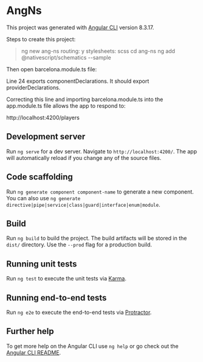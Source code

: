 # AngNs

This project was generated with [Angular CLI](https://github.com/angular/angular-cli) version 8.3.17.

Steps to create this project:

> ng new ang-ns
routing: y
stylesheets: scss
> cd ang-ns
> ng add @nativescript/schematics --sample

Then open barcelona.module.ts file:

Line 24 exports componentDeclarations. It should export providerDeclarations.

Correcting this line and importing barcelona.module.ts into the app.module.ts file allows the app to respond to:

http://localhost:4200/players

## Development server

Run `ng serve` for a dev server. Navigate to `http://localhost:4200/`. The app will automatically reload if you change any of the source files.

## Code scaffolding

Run `ng generate component component-name` to generate a new component. You can also use `ng generate directive|pipe|service|class|guard|interface|enum|module`.

## Build

Run `ng build` to build the project. The build artifacts will be stored in the `dist/` directory. Use the `--prod` flag for a production build.

## Running unit tests

Run `ng test` to execute the unit tests via [Karma](https://karma-runner.github.io).

## Running end-to-end tests

Run `ng e2e` to execute the end-to-end tests via [Protractor](http://www.protractortest.org/).

## Further help

To get more help on the Angular CLI use `ng help` or go check out the [Angular CLI README](https://github.com/angular/angular-cli/blob/master/README.md).
